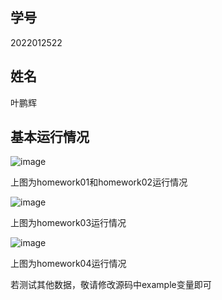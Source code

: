 

## 学号

2022012522


## 姓名

叶鹏辉

## 基本运行情况

![image](https://github.com/wanghan79/2024_Python/assets/136537981/9aeb9f22-05cc-4911-8320-5a6b37b536e1)

上图为homework01和homework02运行情况


![image](https://github.com/wanghan79/2024_Python/assets/136537981/64ad1259-aac8-4c41-ad48-2b0db66eb812)


上图为homework03运行情况

![image](https://github.com/wanghan79/2024_Python/assets/136537981/aff7791f-bc80-42c2-9034-ce7505e2f8d7)


上图为homework04运行情况



若测试其他数据，敬请修改源码中example变量即可
